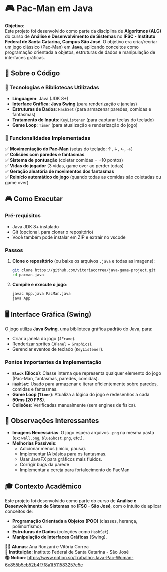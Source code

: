 # **🎮 Pac-Man em Java**  

**Objetivo**:  
Este projeto foi desenvolvido como parte da disciplina de **Algoritmos (ALG)** do curso de **Análise e Desenvolvimento de Sistemas** no **IFSC - Instituto Federal de Santa Catarina, Campus São José**. O objetivo era criar/recriar um jogo clássico (Pac-Man) em **Java**, aplicando conceitos como programação orientada a objetos, estruturas de dados e manipulação de interfaces gráficas.  


## **📌 Sobre o Código**  

### **🔹 Tecnologias e Bibliotecas Utilizadas**  
- **Linguagem**: Java (JDK 8+)  
- **Interface Gráfica**: **Java Swing** (para renderização e janelas)  
- **Estruturas de Dados**: `HashSet` (para armazenar paredes, comidas e fantasmas)  
- **Tratamento de Inputs**: `KeyListener` (para capturar teclas do teclado)  
- **Game Loop**: `Timer` (para atualização e renderização do jogo)  

### **🔹 Funcionalidades Implementadas**  
✅ **Movimentação do Pac-Man** (setas do teclado: ↑, ↓, ←, →)  
✅ **Colisões com paredes e fantasmas**  
✅ **Sistema de pontuação** (coletar comidas = +10 pontos)  
✅ **Vidas do jogador** (3 vidas, game over ao perder todas)  
✅ **Geração aleatória de movimentos dos fantasmas**  
✅ **Reinício automático do jogo** (quando todas as comidas são coletadas ou game over)  



## **🎮 Como Executar**  

### **Pré-requisitos**  
- Java JDK 8+ instalado  
- Git (opcional, para clonar o repositório) 
- Você também pode instalar em ZIP e extrair no vscode 

### **Passos**  
1. **Clone o repositório** (ou baixe os arquivos `.java` e todas as imagens):  
   ```bash
   git clone https://github.com/vitoriacorrea/java-game-project.git
   cd pacman-java
   ```

2. **Compile e execute o jogo**:  
   ```bash
   javac App.java PacMan.java
   java App
   ```


## **🖥️ Interface Gráfica (Swing)**  

O jogo utiliza **Java Swing**, uma biblioteca gráfica padrão do Java, para:  
- Criar a janela do jogo (`JFrame`).  
- Renderizar sprites (`JPanel` + `Graphics`).  
- Gerenciar eventos de teclado (`KeyListener`).  

### **Pontos Importantes da Implementação**  
- **`Block` (Bloco)**: Classe interna que representa qualquer elemento do jogo (Pac-Man, fantasmas, paredes, comidas).  
- **`HashSet`**: Usado para armazenar e iterar eficientemente sobre paredes, comidas e fantasmas.  
- **Game Loop (`Timer`)**: Atualiza a lógica do jogo e redesenhos a cada **50ms (20 FPS)**.  
- **Colisões**: Verificadas manualmente (sem engines de física).  


## **📝 Observações Interessantes**  

- **Imagens Necessárias**: O jogo espera arquivos `.png` na mesma pasta (ex: `wall.png`, `blueGhost.png`, etc.).  
- **Melhorias Possíveis**:  
  - Adicionar menus (início, pausa).  
  - Implementar IA básica para os fantasmas.  
  - Usar JavaFX para gráficos mais fluidos.  
  - Corrigir bugs da parede
  - Implementar a cereja para fortalecimento do PacMan



## **🎓 Contexto Acadêmico**  

Este projeto foi desenvolvido como parte do curso de **Análise e Desenvolvimento de Sistemas** no **IFSC - São José**, com o intuito de aplicar conceitos de:  
- **Programação Orientada a Objetos (POO)** (classes, herança, polimorfismo).  
- **Estruturas de Dados** (coleções como `HashSet`).  
- **Manipulação de Interfaces Gráficas** (Swing).  



**👨‍💻 Alunas**: Ana Ronzani e Vitória Correa                                                 
**🏫 Instituição**: Instituto Federal de Santa Catarina - São José  
**📚 Notion**: https://www.notion.so/Trabalho-Java-Pac-Woman-6e855b5cb52b4f7f8a1f511583257e5e

